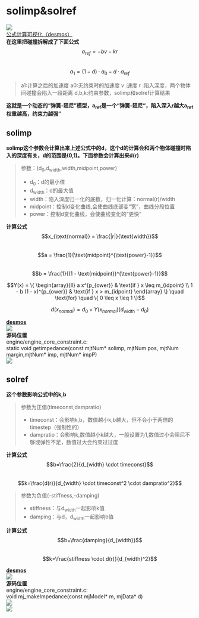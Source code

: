 # solimp&solref
![](../../MJCF/asset/soft_solver_param.png)     
[公式计算可视化（desmos）](https://www.desmos.com/calculator/irtgrwjpkb?lang=zh-CN)         
**在这里把碰撞拆解成了下面公式**          
$$a_{ref}=-bv-kr$$      
$$a_{1}=(1-d) \cdot a_{0}-d \cdot a_{ref}$$     
> a1:计算之后的加速度
> a0:无约束时的加速度
> v :速度
> r :陷入深度，两个物体间碰撞会陷入一段距离
> d,b,k:约束参数，solimp和solref计算结果

**这就是一个动态的“弹簧-阻尼”模型，a<sub>ref</sub>是一个“弹簧-阻尼“，陷入深入r越大a<sub>ref</sub>权重越高，约束力越强”**        

## solimp       
**solimp这个参数会计算出来上述公式中的d，这个d的计算会和两个物体碰撞时陷入的深度有关，d的范围是(0,1)。下面参数会计算出来d(r)**
> 参数：(d<sub>0</sub>,d<sub>width</sub>,width,midpoint,power)
>- d<sub>0</sub>：d的最小值
>- d<sub>width</sub>：d的最大值
>- width：陷入深度归一化的底数，归一化计算：normal(r)/width
>- midpoint：控制d变化曲线,会使曲线底部变“宽”，曲线分段位置
>- power：控制d变化曲线，会使曲线变化的“更快”

**计算公式**        
$$x_{\text{normal}} = \frac{|r|}{\text{width}}$$        
$$a = \frac{1}{\text{midpoint}^{\text{power}-1}}$$      
$$b = \frac{1}{(1 - \text{midpoint})^{\text{power}-1}}$$        

$$Y(x) = \{
\begin{array}{ll}
a x^{p_{ower}} & \text{if } x \leq m_{idpoint} \\
1 - b (1 - x)^{p_{ower}} & \text{if } x > m_{idpoint}
\end{array}
\}
\quad \text{for} \quad \{ 0 \leq x \leq 1 \}$$      

$$d\left(x_{normal}\right) = d_{0} + Y\left(x_{normal}\right) \left( d_{\text{width}} - d_{0} \right)$$     

[**desmos**](https://www.desmos.com/calculator/irtgrwjpkb?lang=zh-CN)       
![](../../MJCF/asset/solimp_img.png)        
**源码位置**        
engine/engine_core_constraint.c:        
static void getimpedance(const mjtNum* solimp, mjtNum pos, mjtNum margin,mjtNum* imp, mjtNum* impP)     
![](../../MJCF/asset/compute_solimp.png)        

## solref       
**这个参数影响公式中的k,b**     

> 参数为正值(timeconst,dampratio)
>- timeconst：会影响k,b，数值越小k,b越大，但不会小于两倍的timestep（强制性的）
>- dampratio：会影响k,数值越小k越大，一般设置为1,数值过小会阻尼不够或弹性不足，数值过大会约束过过度

**计算公式**        
$$b=\frac{2}{d_{width} \cdot timeconst}$$       
$$k=\frac{d(r)}{d_{width} \cdot timeconst^2 \cdot dampratio^2}$$        

> 参数为负值(-stiffness,-damping)
>- stiffness：与d<sub>width</sub>一起影响k值
>- damping：与d，d<sub>width</sub>一起影响b值

**计算公式**        
$$b=\frac{damping}{d_{width}}$$     
$$k=\frac{stiffness \cdot d(r)}{d_{width}^2}$$      

[**desmos**](https://www.desmos.com/calculator/irtgrwjpkb?lang=zh-CN)       
![](../../MJCF/asset/solref_desmos.png)     
**源码位置**        
engine/engine_core_constraint.c:        
void mj_makeImpedance(const mjModel* m, mjData* d)      
![](../../MJCF/asset/coompute_solref.png)       
![](../../MJCF/asset/coompute_solref2.png)      